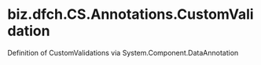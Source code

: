 # biz.dfch.CS.Annotations.CustomValidation
Definition of CustomValidations via System.Component.DataAnnotation
